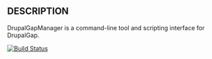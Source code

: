 DESCRIPTION
-----------

DrupalGapManager is a command-line tool and scripting interface for DrupalGap.

[![Build Status](https://travis-ci.org/Sanchiz/DrupalGapManager.svg?branch=master)](https://travis-ci.org/Sanchiz/DrupalGapManager)
